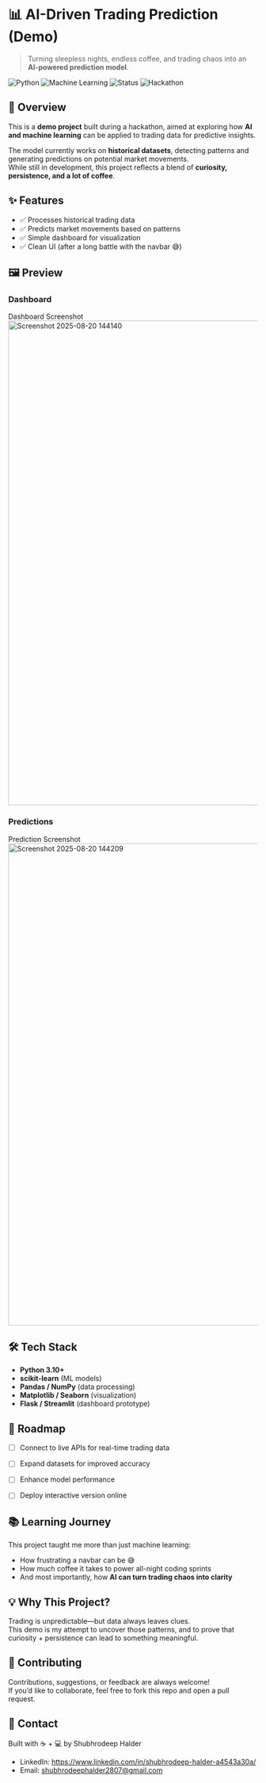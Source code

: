 # 📊 AI-Driven Trading Prediction (Demo)

> Turning sleepless nights, endless coffee, and trading chaos into an **AI-powered prediction model**.

![Python](https://img.shields.io/badge/Python-3.10-blue?logo=python)
![Machine Learning](https://img.shields.io/badge/Machine%20Learning-Sklearn-orange?logo=scikit-learn)
![Status](https://img.shields.io/badge/Status-Demo-yellow)
![Hackathon](https://img.shields.io/badge/Built%20For-Hackathon-red)


## 🚀 Overview  
This is a **demo project** built during a hackathon, aimed at exploring how **AI and machine learning** can be applied to trading data for predictive insights.  

The model currently works on **historical datasets**, detecting patterns and generating predictions on potential market movements.  
While still in development, this project reflects a blend of **curiosity, persistence, and a lot of coffee**.  


## ✨ Features  

- ✅ Processes historical trading data  
- ✅ Predicts market movements based on patterns  
- ✅ Simple dashboard for visualization  
- ✅ Clean UI (after a long battle with the navbar 😅)  


## 🖼️ Preview  

### Dashboard  
Dashboard Screenshot <img width="1919" height="978" alt="Screenshot 2025-08-20 144140" src="https://github.com/user-attachments/assets/fe85d53c-1139-4ed7-a90b-1ec6b383c4bd" />
 

### Predictions  
Prediction Screenshot <img width="1919" height="973" alt="Screenshot 2025-08-20 144209" src="https://github.com/user-attachments/assets/50b5e01f-70e4-4089-802f-5b5bae60d318" />
 

## 🛠️ Tech Stack  

- **Python 3.10+**  
- **scikit-learn** (ML models)  
- **Pandas / NumPy** (data processing)  
- **Matplotlib / Seaborn** (visualization)  
- **Flask / Streamlit** (dashboard prototype)  


## 🔮 Roadmap  

- [ ] Connect to live APIs for real-time trading data  
- [ ] Expand datasets for improved accuracy  
- [ ] Enhance model performance  
- [ ] Deploy interactive version online  


## 📚 Learning Journey  

This project taught me more than just machine learning:  
- How frustrating a navbar can be 😅  
- How much coffee it takes to power all-night coding sprints  
- And most importantly, how **AI can turn trading chaos into clarity**  


## 💡 Why This Project?  

Trading is unpredictable—but data always leaves clues.  
This demo is my attempt to uncover those patterns, and to prove that curiosity + persistence can lead to something meaningful.  


## 🤝 Contributing  

Contributions, suggestions, or feedback are always welcome!  
If you’d like to collaborate, feel free to fork this repo and open a pull request.  


## 📩 Contact  

Built with ☕ + 💻 by Shubhrodeep Halder  
- LinkedIn: https://www.linkedin.com/in/shubhrodeep-halder-a4543a30a/   
- Email: shubhrodeephalder2807@gmail.com 
